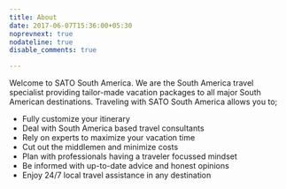 ```yaml
---
title: About
date: 2017-06-07T15:36:00+05:30
noprevnext: true
nodateline: true
disable_comments: true

---
```


Welcome to SATO South America. We are the South America travel specialist providing tailor-made vacation packages to all major South American destinations. Traveling with SATO South America allows you to;

* Fully customize your itinerary
* Deal with South America based travel consultants
* Rely on experts to maximize your vacation time
* Cut out the middlemen and minimize costs
* Plan with professionals having a traveler focussed mindset
* Be informed with up-to-date advice and honest opinions
* Enjoy 24/7 local travel assistance in any destination
